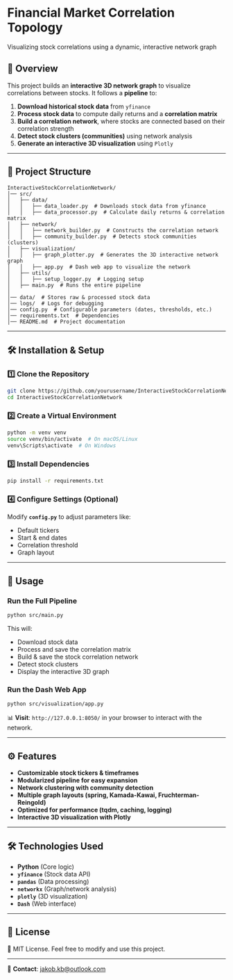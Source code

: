# Financial Market Correlation Topology

Visualizing stock correlations using a dynamic, interactive network graph

## 📌 Overview
This project builds an **interactive 3D network graph** to visualize correlations between stocks. It follows a **pipeline** to:
1. **Download historical stock data** from `yfinance`
2. **Process stock data** to compute daily returns and a **correlation matrix**
3. **Build a correlation network**, where stocks are connected based on their correlation strength
4. **Detect stock clusters (communities)** using network analysis
5. **Generate an interactive 3D visualization** using `Plotly`

---

## 📂 Project Structure
```
InteractiveStockCorrelationNetwork/
│── src/
│   ├── data/
│   │   ├── data_loader.py  # Downloads stock data from yfinance
│   │   ├── data_processor.py  # Calculate daily returns & correlation matrix
│   ├── network/
│   │   ├── network_builder.py  # Constructs the correlation network
│   │   ├── community_builder.py  # Detects stock communities (clusters)
│   ├── visualization/
│   │   ├── graph_plotter.py  # Generates the 3D interactive network graph
│   │   ├── app.py  # Dash web app to visualize the network
│   ├── utils/
│   │   ├── setup_logger.py  # Logging setup
│   ├── main.py  # Runs the entire pipeline
│
│── data/  # Stores raw & processed stock data
│── logs/  # Logs for debugging
│── config.py  # Configurable parameters (dates, thresholds, etc.)
│── requirements.txt  # Dependencies
│── README.md  # Project documentation
```

---

## 🛠️ Installation & Setup
### 1️⃣ Clone the Repository
```bash
git clone https://github.com/yourusername/InteractiveStockCorrelationNetwork.git
cd InteractiveStockCorrelationNetwork
```

### 2️⃣ Create a Virtual Environment
```bash
python -m venv venv
source venv/bin/activate  # On macOS/Linux
venv\Scripts\activate  # On Windows
```

### 3️⃣ Install Dependencies
```bash
pip install -r requirements.txt
```

### 4️⃣ Configure Settings (Optional)
Modify **`config.py`** to adjust parameters like:
- Default tickers
- Start & end dates
- Correlation threshold
- Graph layout

---

## 🚀 Usage
### Run the Full Pipeline
```bash
python src/main.py
```
This will:
* Download stock data  
* Process and save the correlation matrix  
* Build & save the stock correlation network  
* Detect stock clusters  
* Display the interactive 3D graph  

### Run the Dash Web App
```bash
python src/visualization/app.py
```
📊 **Visit**: `http://127.0.0.1:8050/` in your browser to interact with the network.

---

## ⚙️ Features
* **Customizable stock tickers & timeframes**  
* **Modularized pipeline for easy expansion**  
* **Network clustering with community detection**  
* **Multiple graph layouts (spring, Kamada-Kawai, Fruchterman-Reingold)**  
* **Optimized for performance (tqdm, caching, logging)**  
* **Interactive 3D visualization with Plotly**  

---

## 🛠️ Technologies Used
- **Python** (Core logic)
- **`yfinance`** (Stock data API)
- **`pandas`** (Data processing)
- **`networkx`** (Graph/network analysis)
- **`plotly`** (3D visualization)
- **`Dash`** (Web interface)

---

## 📜 License
📝 MIT License. Feel free to modify and use this project.

---

📩 **Contact**: jakob.kb@outlook.com  

